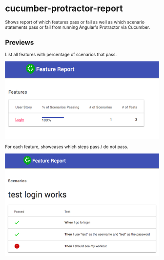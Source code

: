 # cucumber-protractor-report
Shows report of which features pass or fail as well as which scenario statements pass or fail from running Angular's Protractor via Cucumber.

## Previews

List all features with percentage of scenarios that pass.

![Report](preview-1.png)

For each feature, showcases which steps pass / do not pass.

![Scenario](preview-2.png)